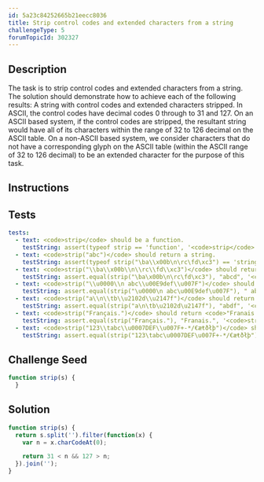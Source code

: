 ```yaml
---
id: 5a23c84252665b21eecc8036
title: Strip control codes and extended characters from a string
challengeType: 5
forumTopicId: 302327
---
```


## Description
<section id='description'>

The task is to strip control codes and extended characters from a string. The solution should demonstrate how to achieve each of the following results:
A string with control codes and extended characters stripped.
In ASCII, the control codes have decimal codes 0 through to 31 and 127. On an ASCII based system, if the control codes are stripped, the resultant string would have all of its characters within the range of 32 to 126 decimal on the ASCII table.
On a non-ASCII based system, we consider characters that do not have a corresponding glyph on the ASCII table (within the ASCII range of 32 to 126 decimal) to be an extended character for the purpose of this task.
</section>

## Instructions
<section id='instructions'>

</section>

## Tests
<section id='tests'>

``` yml
tests:
  - text: <code>strip</code> should be a function.
    testString: assert(typeof strip == 'function', '<code>strip</code> should be a function.');
  - text: <code>strip("abc")</code> should return a string.
    testString: assert(typeof strip("\ba\\x00b\n\rc\fd\xc3") == 'string', '<code>strip("abc")</code> should return a string.');
  - text: <code>strip("\\ba\\x00b\\n\\rc\\fd\\xc3")</code> should return <code>"abcd"</code>.
    testString: assert.equal(strip("\ba\x00b\n\rc\fd\xc3"), "abcd", '<code>strip("\\ba\\x00b\\n\\rc\\fd\\xc3")</code> should return <code>"abcd"</code>.');
  - text: <code>strip("\\u0000\\n abc\\u00E9def\\u007F")</code> should return <code>" abcdef"</code>.
    testString: assert.equal(strip("\u0000\n abc\u00E9def\u007F"), " abcdef", '<code>strip("\\u0000\\n abc\\u00E9def\\u007F")</code> should return <code>" abcdef"</code>.');
  - text: <code>strip("a\\n\\tb\\u2102d\\u2147f")</code> should return <code>"abdf"</code>.
    testString: assert.equal(strip("a\n\tb\u2102d\u2147f"), "abdf", '<code>strip("a\\n\\tb\\u2102d\\u2147f")</code> should return <code>"abdf"</code>.');
  - text: <code>strip("Français.")</code> should return <code>"Franais."</code>.
    testString: assert.equal(strip("Français."), "Franais.", '<code>strip("Français.")</code> should return <code>"Franais."</code>.');
  - text: <code>strip("123\\tabc\\u0007DEF\\u007F+-*/€æŧðłþ")</code> should return <code>"123abcDEF+-*/"</code>.
    testString: assert.equal(strip("123\tabc\u0007DEF\u007F+-*/€æŧðłþ"), "123abcDEF+-*/", '<code>strip("123\\tabc\\u0007DEF\\u007F+-*/€æŧðłþ")</code> should return <code>"123abcDEF+-*/"</code>.');
```

</section>

## Challenge Seed
<section id='challengeSeed'>

<div id='js-seed'>

```js
function strip(s) {
  }
```

</div>
</section>

## Solution
<section id='solution'>

```js
function strip(s) {
  return s.split('').filter(function(x) {
    var n = x.charCodeAt(0);

    return 31 < n && 127 > n;
  }).join('');
}
```

</section>
